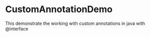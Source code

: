# CustomAnnotationDemo
This demonstrate the working with custom annotations in java with @interface
